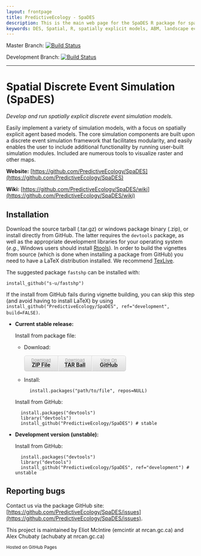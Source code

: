 ```yaml
---
layout: frontpage
title: PredictiveEcology - SpaDES
description: This is the main web page for the SpaDES R package for spatial discrete event simulation.
keywords: DES, Spatial, R, spatially explicit models, ABM, landscape ecology, forecasting, ecological forecasting
---
```


<head>
    <meta charset="utf-8">
    <meta http-equiv="X-UA-Compatible" content="chrome=1">
    <link rel="stylesheet" href="stylesheets/styles.css">
    <link rel="stylesheet" href="stylesheets/pygment_trac.css">
    <meta name="viewport" content="width=device-width, initial-scale=1, user-scalable=no">
</head>


Master Branch: [![Build Status](https://travis-ci.org/PredictiveEcology/SpaDES.svg?branch=master)](https://travis-ci.org/PredictiveEcology/SpaDES)

Development Branch: [![Build Status](https://travis-ci.org/PredictiveEcology/SpaDES.svg?branch=development)](https://travis-ci.org/PredictiveEcology/SpaDES)

-----

# Spatial Discrete Event Simulation (SpaDES)

*Develop and run spatially explicit discrete event simulation models.*

Easily implement a variety of simulation models, with a focus on spatially explicit agent based models. The core simulation components are built upon a discrete event simulation framework that facilitates modularity, and easily enables the user to include additional functionality by running user-built simulation modules. Included are numerous tools to visualize raster and other maps.

**Website:** [https://github.com/PredictiveEcology/SpaDES](https://github.com/PredictiveEcology/SpaDES)

**Wiki:** [https://github.com/PredictiveEcology/SpaDES/wiki](https://github.com/PredictiveEcology/SpaDES/wiki)

## Installation

Download the source tarball (.tar.gz) or windows package binary (.zip), or install directly from GitHub.  The latter requires the `devtools` package, as well as the appropriate development libraries for your operating system (*e.g.*, Windows users should install [Rtools](http://cran.r-project.org/bin/windows/Rtools/)). In order to build the vignettes from source (which is done when installing a package from GitHub) you need to have a LaTeX distribution installed. We recommend [TexLive](https://www.tug.org/texlive/).

The suggested package `fastshp` can be installed with:

    install_github("s-u/fastshp")

If the install from GitHub fails during vignette building, you can skip this step (and avoid having to install LaTeX) by using `install_github("PredictiveEcology/SpaDES", ref="development", build=FALSE)`.

+ **Current stable release:**
    
    Install from package file:
    
    - Download:
    
        <ul style="list-style:none; height:40px; padding:0; background: #eee; background: -moz-linear-gradient(top, #f8f8f8 0%, #dddddd 100%); ackground: -webkit-gradient(linear, left top, left bottom, color-stop(0%,#f8f8f8), color-stop(100%,#dddddd)); background: -webkit-linear-gradient(top, #f8f8f8 0%,#dddddd 100%); background: -o-linear-gradient(top, #f8f8f8 0%,#dddddd 100%); background: -ms-linear-gradient(top, #f8f8f8 0%,#dddddd 100%); background: linear-gradient(top, #f8f8f8 0%,#dddddd 100%); border-radius:5px;
      border:1px solid #d2d2d2; box-shadow:inset #fff 0 1px 0, inset rgba(0,0,0,0.03) 0 -1px 0; width:270px;">
        <li style="width:89px; float:left; border-right:1px solid #d2d2d2; height:40px;"><a href="https://github.com/PredictiveEcology/SpaDES/zipball/master" style="line-height:1; font-size:11px; color:#999; display:block; text-align:center; padding-top:6px; height:40px;">Download <strong style="font-size:14px; display:block; color:#222;">ZIP File</strong></a></li>
        <li style="width:88px; float:left; border-left:1px solid #fff; border-right:1px solid #d2d2d2; height:40px;"><a href="https://github.com/PredictiveEcology/SpaDES/tarball/master" style="line-height:1; font-size:11px; color:#999; display:block; text-align:center; padding-top:6px; height:40px;">Download <strong style="font-size:14px; display:block; color:#222;">TAR Ball</strong></a></li>
        <li style="width:89px; float:left; border-left:1px solid #fff; height:40px;"><a href="https://github.com/PredictiveEcology/SpaDES" style="line-height:1; font-size:11px; color:#999; display:block; text-align:center; padding-top:6px; height:40px;">View On <strong style="font-size:14px; display:block; color:#222;">GitHub</strong></a></li>
        </ul>
      
    - Install:
    
            install.packages("path/to/file", repos=NULL)
    
    Install from GitHub:
    
        install.packages("devtools")
        library("devtools")
        install_github("PredictiveEcology/SpaDES") # stable

+ **Development version (unstable):**

    Install from GitHub:
    
        install.packages("devtools")
        library("devtools")
        install_github("PredictiveEcology/SpaDES", ref="development") # unstable

## Reporting bugs

Contact us via the package GitHub site: [https://github.com/PredictiveEcology/SpaDES/issues](https://github.com/PredictiveEcology/SpaDES/issues).

This project is maintained by Eliot McIntire (emcintir at nrcan.gc.ca) and Alex Chubaty (achubaty at nrcan.gc.ca)

<small>Hosted on GitHub Pages</small>
